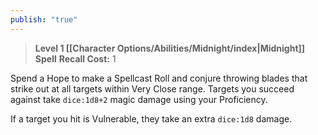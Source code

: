 ```yaml
---
publish: "true"
---
```

> **Level 1 [[Character Options/Abilities/Midnight/index|Midnight]] Spell**
> **Recall Cost:** 1

Spend a Hope to make a Spellcast Roll and conjure throwing blades that strike out at all targets within Very Close range. Targets you succeed against take `dice:1d8+2` magic damage using your Proficiency.

If a target you hit is Vulnerable, they take an extra `dice:1d8` damage.
